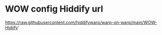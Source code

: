 # WOW config Hiddify url
https://raw.githubusercontent.com/hiddifywarp/warp-on-warp/main/WOW-Hidiify'
